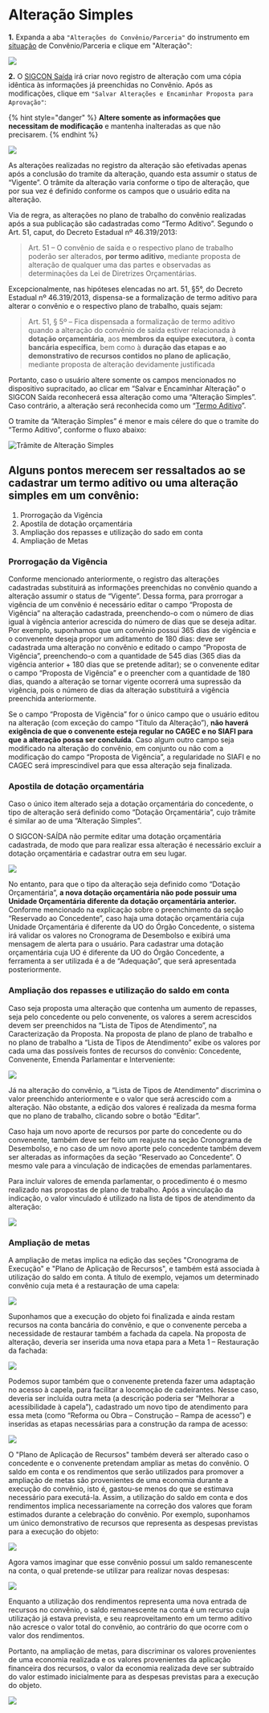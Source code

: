 # Alteração Simples

**1.** Expanda a aba `"Alterações do Convênio/Parceria"` do instrumento em [situação](broken-reference) de Convênio/Parceria e clique em "Alteração":

![](<../../../.gitbook/assets/image (341).png>)

**2.** O [SIGCON Saída](http://sigconsaida.mg.gov.br/) irá criar novo registro de alteração com uma cópia idêntica às informações já preenchidas no Convênio. Após as modificações, clique em `"Salvar Alterações e Encaminhar Proposta para Aprovação"`:

{% hint style="danger" %}
**Altere somente as informações que necessitam de modificação** e mantenha inalteradas as que não precisarem.
{% endhint %}

![](<../../../.gitbook/assets/image (329).png>)



As alterações realizadas no registro da alteração são efetivadas apenas após a conclusão do tramite da alteração, quando esta assumir o status de “Vigente”. O trâmite da alteração varia conforme o tipo de alteração, que por sua vez é definido conforme os campos que o usuário edita na alteração.

Via de regra, as alterações no plano de trabalho do convênio realizadas após a sua publicação são cadastradas como “Termo Aditivo”. Segundo o Art. 51, caput, do Decreto Estadual nº 46.319/2013:

>> Art. 51 – O convênio de saída e o respectivo plano de trabalho poderão ser alterados, **por termo aditivo**, mediante proposta de alteração de qualquer uma das partes e observadas as determinações da Lei de Diretrizes Orçamentárias.

Excepcionalmente, nas hipóteses elencadas no art. 51, §5°, do Decreto Estadual nº 46.319/2013, dispensa-se a formalização de termo aditivo para alterar o convênio e o respectivo plano de trabalho, quais sejam:

>> &#x20;Art. 51, § 5º – Fica dispensada a formalização de termo aditivo quando a alteração do convênio de saída estiver relacionada à **dotação orçamentária**, aos **membros da equipe executora**, à **conta bancária específica**, bem como à **duração das etapas e ao demonstrativo de recursos contidos no plano de aplicação**, mediante proposta de alteração devidamente justificada

Portanto, caso o usuário altere somente os campos mencionados no dispositivo supracitado, ao clicar em “Salvar e Encaminhar Alteração” o SIGCON Saída reconhecerá essa alteração como uma “Alteração Simples”. Caso contrário, a alteração será reconhecida como um “[Termo Aditivo](../manual-convenente-alteracao/termo-aditivo.md)”.&#x20;

O tramite da “Alteração Simples” é menor e mais célere do que o tramite do “Termo Aditivo”, conforme o fluxo abaixo:

![Trâmite de Alteração Simples](<../../../.gitbook/assets/image (122).png>)

## Alguns pontos merecem ser ressaltados ao se cadastrar um termo aditivo ou uma alteração simples em um convênio:

1. Prorrogação da Vigência
2. Apostila de dotação orçamentária
3. Ampliação dos repasses e utilização do sado em conta
4. Ampliação de Metas

### Prorrogação da Vigência

Conforme mencionado anteriormente, o registro das alterações cadastradas substituirá as informações preenchidas no convênio quando a alteração assumir o status de “Vigente”. Dessa forma, para prorrogar a vigência de um convênio é necessário editar o campo “Proposta de Vigência” na alteração cadastrada, preenchendo-o com o número de dias igual à vigência anterior acrescida do número de dias que se deseja aditar. Por exemplo, suponhamos que um convênio possui 365 dias de vigência e o convenente deseja propor um aditamento de 180 dias: deve ser cadastrada uma alteração no convênio e editado o campo “Proposta de Vigência”, preenchendo-o com a quantidade de 545 dias (365 dias da vigência anterior + 180 dias que se pretende aditar); se o convenente editar o campo “Proposta de Vigência” e o preencher com a quantidade de 180 dias, quando a alteração se tornar vigente ocorrerá uma supressão da vigência, pois o número de dias da alteração substituirá a vigência preenchida anteriormente.

Se o campo “Proposta de Vigência” for o único campo que o usuário editou na alteração (com exceção do campo “Título da Alteração”), **não haverá exigência de que o convenente esteja regular no CAGEC e no SIAFI para que a alteração possa ser concluída**. Caso algum outro campo seja modificado na alteração do convênio, em conjunto ou não com a modificação do campo “Proposta de Vigência”, a regularidade no SIAFI e no CAGEC será imprescindível para que essa alteração seja finalizada.

### Apostila de dotação orçamentária

Caso o único item alterado seja a dotação orçamentária do concedente, o tipo de alteração será definido como “Dotação Orçamentária”, cujo trâmite é similar ao de uma “Alteração Simples”.

O SIGCON-SAÍDA não permite editar uma dotação orçamentária cadastrada, de modo que para realizar essa alteração é necessário excluir a dotação orçamentária e cadastrar outra em seu lugar.

![](<../../../.gitbook/assets/image (110).png>)

No entanto, para que o tipo da alteração seja definido como “Dotação Orçamentária”, **a nova dotação orçamentária não pode possuir uma Unidade Orçamentária diferente da dotação orçamentária anterior.** Conforme mencionado na explicação sobre o preenchimento da seção “Reservado ao Concedente”, caso haja uma dotação orçamentária cuja Unidade Orçamentária é diferente da UO do Órgão Concedente, o sistema irá validar os valores no Cronograma de Desembolso e exibirá uma mensagem de alerta para o usuário. Para cadastrar uma dotação orçamentária cuja UO é diferente da UO do Órgão Concedente, a ferramenta a ser utilizada é a de “Adequação”, que será apresentada posteriormente.

### &#xD;**Ampliação dos repasses e utilização do saldo em conta**

Caso seja proposta uma alteração que contenha um aumento de repasses, seja pelo concedente ou pelo convenente, os valores a serem acrescidos devem ser preenchidos na “Lista de Tipos de Atendimento”, na Caracterização da Proposta. Na proposta de plano de plano de trabalho e no plano de trabalho a “Lista de Tipos de Atendimento” exibe os valores por cada uma das possíveis fontes de recursos do convênio: Concedente, Convenente, Emenda Parlamentar e Interveniente:

![](<../../../.gitbook/assets/image (59).png>)

Já na alteração do convênio, a “Lista de Tipos de Atendimento” discrimina o valor preenchido anteriormente e o valor que será acrescido com a alteração. Não obstante, a edição dos valores é realizada da mesma forma que no plano de trabalho, clicando sobre o botão “Editar”.

Caso haja um novo aporte de recursos por parte do concedente ou do convenente, também deve ser feito um reajuste na seção Cronograma de Desembolso, e no caso de um novo aporte pelo concedente também devem ser alteradas as informações da seção “Reservado ao Concedente”. O mesmo vale para a vinculação de indicações de emendas parlamentares.&#x20;

Para incluir valores de emenda parlamentar, o procedimento é o mesmo realizado nas propostas de plano de trabalho. Após a vinculação da indicação, o valor vinculado é utilizado na lista de tipos de atendimento da alteração:

![](<../../../.gitbook/assets/image (58).png>)

### **Ampliação de metas**

A ampliação de metas implica na edição das seções "Cronograma de Execução" e "Plano de Aplicação de Recursos", e também está associada à utilização do saldo em conta. A título de exemplo, vejamos um determinado convênio cuja meta é a restauração de uma capela:

![](<../../../.gitbook/assets/image (132).png>)

Suponhamos que a execução do objeto foi finalizada e ainda restam recursos na conta bancária do convênio, e que o convenente perceba a necessidade de restaurar também a fachada da capela. Na proposta de alteração, deveria ser inserida uma nova etapa para a Meta 1 – Restauração da fachada:

![](<../../../.gitbook/assets/image (76).png>)

Podemos supor também que o convenente pretenda fazer uma adaptação no acesso à capela, para facilitar a locomoção de cadeirantes. Nesse caso, deveria ser incluída outra meta (a descrição poderia ser “Melhorar a acessibilidade à capela”), cadastrado um novo tipo de atendimento para essa meta (como “Reforma ou Obra – Construção – Rampa de acesso”) e inseridas as etapas necessárias para a construção da rampa de acesso:

![](<../../../.gitbook/assets/image (97).png>)

O "Plano de Aplicação de Recursos" também deverá ser alterado caso o concedente e o convenente pretendam ampliar as metas do convênio. O saldo em conta e os rendimentos que serão utilizados para promover a ampliação de metas são provenientes de uma economia durante a execução do convênio, isto é, gastou-se menos do que se estimava necessário para executá-la. Assim, a utilização do saldo em conta e dos rendimentos implica necessariamente na correção dos valores que foram estimados durante a celebração do convênio. Por exemplo, suponhamos um único demonstrativo de recursos que representa as despesas previstas para a execução do objeto:

![](<../../../.gitbook/assets/image (18) (1).png>)

Agora vamos imaginar que esse convênio possui um saldo remanescente na conta, o qual pretende-se utilizar para realizar novas despesas:

![](<../../../.gitbook/assets/image (101).png>)

Enquanto a utilização dos rendimentos representa uma nova entrada de recursos no convênio, o saldo remanescente na conta é um recurso cuja utilização já estava prevista, e seu reaproveitamento em um termo aditivo não acresce o valor total do convênio, ao contrário do que ocorre com o valor dos rendimentos.&#x20;

Portanto, na ampliação de metas, para discriminar os valores provenientes de uma economia realizada e os valores provenientes da aplicação financeira dos recursos, o valor da economia realizada deve ser subtraído do valor estimado inicialmente para as despesas previstas para a execução do objeto.

![](<../../../.gitbook/assets/image (98).png>)
